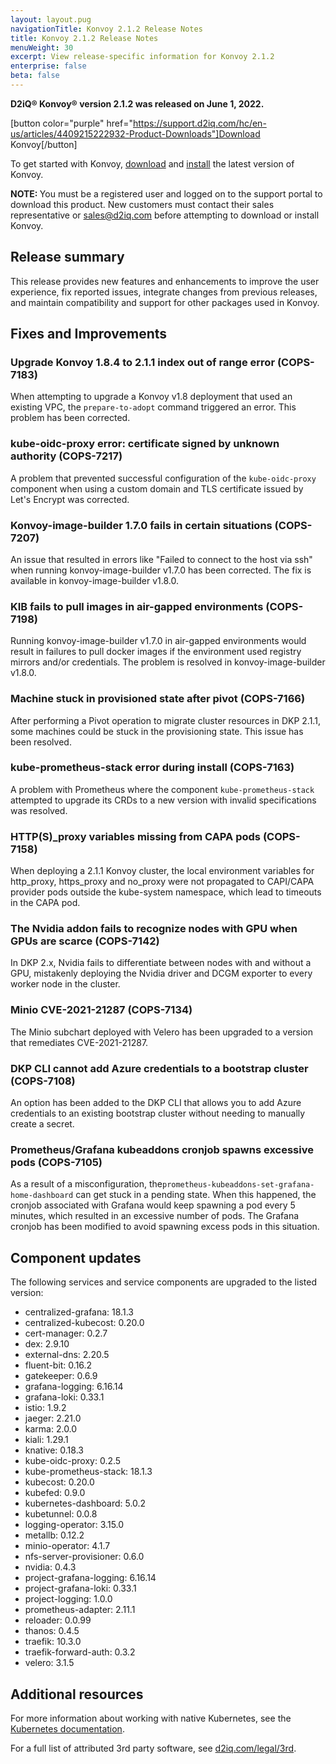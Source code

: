 ```yaml
---
layout: layout.pug
navigationTitle: Konvoy 2.1.2 Release Notes
title: Konvoy 2.1.2 Release Notes
menuWeight: 30
excerpt: View release-specific information for Konvoy 2.1.2
enterprise: false
beta: false
---
```

**D2iQ&reg; Konvoy&reg; version 2.1.2 was released on June 1, 2022.**

[button color="purple" href="https://support.d2iq.com/hc/en-us/articles/4409215222932-Product-Downloads"]Download Konvoy[/button]

To get started with Konvoy, [download](../../download/) and [install](../../install/) the latest version of Konvoy.

<p class="message--note"><strong>NOTE: </strong>You must be a registered user and logged on to the support portal to download this product. New customers must contact their sales representative or <a href="mailto:sales@d2iq.com">sales@d2iq.com</a> before attempting to download or install Konvoy.</p>

## Release summary

This release provides new features and enhancements to improve the user experience, fix reported issues, integrate changes from previous releases, and maintain compatibility and support for other packages used in Konvoy.

## Fixes and Improvements

### Upgrade Konvoy 1.8.4 to 2.1.1 index out of range error (COPS-7183)

When attempting to upgrade a Konvoy v1.8 deployment that used an existing VPC, the `prepare-to-adopt` command triggered an error. This problem has been corrected.

<!-- vale Microsoft.HeadingColons = NO -->
### kube-oidc-proxy error: certificate signed by unknown authority (COPS-7217)
<!-- vale Microsoft.HeadingColons = YES -->

A problem that prevented successful configuration of the `kube-oidc-proxy` component when using a custom domain and TLS certificate issued by Let's Encrypt was corrected.

### Konvoy-image-builder 1.7.0 fails in certain situations (COPS-7207)

An issue that resulted in errors like "Failed to connect to the host via ssh" when running konvoy-image-builder v1.7.0 has been corrected. The fix is available in konvoy-image-builder v1.8.0.

### KIB fails to pull images in air-gapped environments  (COPS-7198)
<!-- vale Microsoft.Avoid = NO -->
Running konvoy-image-builder v1.7.0 in air-gapped environments would result in failures to pull docker images if the environment used registry mirrors and/or credentials. The problem is resolved in konvoy-image-builder v1.8.0.
<!-- vale Microsoft.Avoid = YES -->

### Machine stuck in provisioned state after pivot (COPS-7166)

After performing a Pivot operation to migrate cluster resources in DKP 2.1.1, some machines could be stuck in the provisioning state. This issue has been resolved.

### kube-prometheus-stack error during install (COPS-7163)

A problem with Prometheus where the component `kube-prometheus-stack` attempted to upgrade its CRDs to a new version with invalid specifications was resolved.

### HTTP(S)_proxy variables missing from CAPA pods (COPS-7158)

When deploying a 2.1.1 Konvoy cluster, the local environment variables for http_proxy, https_proxy and no_proxy were not propagated to CAPI/CAPA provider pods outside the kube-system namespace, which lead to timeouts in the CAPA pod.

### The Nvidia addon fails to recognize nodes with GPU when GPUs are scarce (COPS-7142)

In DKP 2.x, Nvidia fails to differentiate between nodes with and without a GPU, mistakenly deploying the Nvidia driver and DCGM exporter to every worker node in the cluster.

### Minio CVE-2021-21287 (COPS-7134)

The Minio subchart deployed with Velero has been upgraded to a version that remediates CVE-2021-21287.

### DKP CLI cannot add Azure credentials to a bootstrap cluster (COPS-7108)

An option has been added to the DKP CLI that allows you to add Azure credentials to an existing bootstrap cluster without needing to manually create a secret.

### Prometheus/Grafana kubeaddons cronjob spawns excessive pods (COPS-7105)

As a result of a misconfiguration, the`prometheus-kubeaddons-set-grafana-home-dashboard` can get stuck in a pending state. When this happened, the cronjob associated with Grafana would keep spawning a pod every 5 minutes, which resulted in an excessive number of pods. The Grafana cronjob has been modified to avoid spawning excess pods in this situation.

## Component updates

The following services and service components are upgraded to the listed version:

- centralized-grafana: 18.1.3
- centralized-kubecost: 0.20.0
- cert-manager: 0.2.7
- dex: 2.9.10
- external-dns: 2.20.5
- fluent-bit: 0.16.2
- gatekeeper: 0.6.9
- grafana-logging: 6.16.14
- grafana-loki: 0.33.1
- istio: 1.9.2
- jaeger: 2.21.0
- karma: 2.0.0
- kiali: 1.29.1
- knative: 0.18.3
- kube-oidc-proxy: 0.2.5
- kube-prometheus-stack: 18.1.3
- kubecost: 0.20.0
- kubefed: 0.9.0
- kubernetes-dashboard: 5.0.2
- kubetunnel: 0.0.8
- logging-operator: 3.15.0
- metallb: 0.12.2
- minio-operator: 4.1.7
- nfs-server-provisioner: 0.6.0
- nvidia: 0.4.3
- project-grafana-logging: 6.16.14
- project-grafana-loki: 0.33.1
- project-logging: 1.0.0
- prometheus-adapter: 2.11.1
- reloader: 0.0.99
- thanos: 0.4.5
- traefik: 10.3.0
- traefik-forward-auth: 0.3.2
- velero: 3.1.5


## Additional resources

<!-- Add links to external documentation as needed -->

For more information about working with native Kubernetes, see the [Kubernetes documentation][kubernetes-doc].

For a full list of attributed 3rd party software, see [d2iq.com/legal/3rd](http://d2iq.com/legal/3rd).

[kubernetes-doc]: https://kubernetes.io/docs/home/
[attach-cluster]: ../../clusters/attach-cluster#attaching-a-cluster
[konvoy-self-managed]: /dkp/konvoy/2.1/choose-infrastructure/aws/advanced/self-managed
[project-custom-applications-git-repo]: ../../projects/applications/catalog-applications/custom-applications/add-create-git-repo
[flux-cli]: https://fluxcd.io/docs/installation/
[acme]: https://cert-manager.io/docs/configuration/acme/
[config_kub]: https://kubernetes.io/docs/tasks/access-application-cluster/configure-access-multiple-clusters/
[selfsigned]: https://cert-manager.io/docs/configuration/selfsigned/
